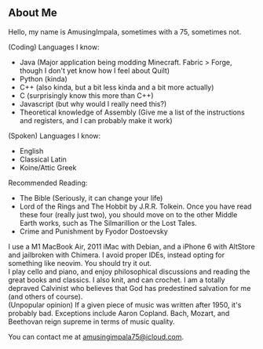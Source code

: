 ## About Me

Hello, my name is AmusingImpala, sometimes with a 75, sometimes not.

(Coding) Languages I know:
- Java (Major application being modding Minecraft. Fabric > Forge, though I don't yet know how I feel about Quilt)
- Python (kinda)
- C++ (also kinda, but a bit less kinda and a bit more actually)
- C (surprisingly know this more than C++)
- Javascript (but why would I really need this?)
- Theoretical knowledge of Assembly (Give me a list of the instructions and registers, and I can probably make it work)

(Spoken) Languages I know:
- English
- Classical Latin
- Koine/Attic Greek

Recommended Reading:
- The Bible (Seriously, it can change your life)
- Lord of the Rings and The Hobbit by J.R.R. Tolkein. Once you have read these four (really just two), you should move on to the other Middle Earth works, such as The Silmarillion or the Lost Tales.
- Crime and Punishment by Fyodor Dostoevsky

I use a M1 MacBook Air, 2011 iMac with Debian, and a iPhone 6 with AltStore and jailbroken with Chimera. I avoid proper IDEs, instead opting for something like neovim. You should try it out.  
I play cello and piano, and enjoy philosophical discussions and reading the great books and classics. I also knit, and can crochet. I am a totally depraved Calvinist who believes that God has predestined salvation for me (and others of course).  
(Unpopular opinion) If a given piece of music was written after 1950, it's probably bad. Exceptions include Aaron Copland. Bach, Mozart, and Beethovan reign supreme in terms of music quality.

You can contact me at amusingimpala75@icloud.com.
